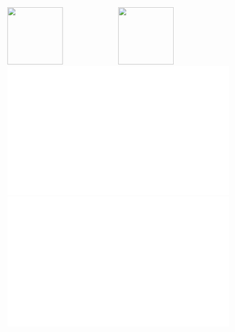 <div>
  <a href="https://www.gitanimals.org/en_US?utm_medium=image&utm_source=bestdevmgp&utm_content=line">
  <img src="https://render.gitanimals.org/lines/bestdevmgp?pet-id=588314294505172403" width="50%" height="130"/><img src="https://render.gitanimals.org/lines/bestdevmgp?pet-id=717920756746812772" width="50%" height="130"/>
</div>
<div align= "center">
    <img src="https://github.com/bestdevmgp/github-stats-transparent/blob/output/generated/overview.svg" alt="Overview">
    <img src="https://github.com/bestdevmgp/github-stats-transparent/blob/output/generated/languages.svg" alt="Languages">
</div>
